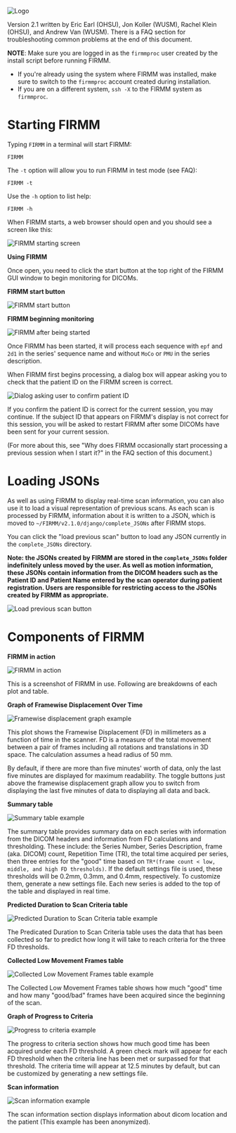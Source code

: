 ![Logo](img/FirmmLogo.png)

Version 2.1 written by Eric Earl (OHSU), Jon Koller (WUSM), Rachel Klein (OHSU), and Andrew Van (WUSM).  There is a FAQ section for troubleshooting common problems at the end of this document.

**NOTE**: Make sure you are logged in as the `firmmproc` user created by the install script before running FIRMM.

* If you're already using the system where FIRMM was installed, make sure to switch to the `firmmproc` account created during installation.
* If you are on a different system, `ssh -X` to the FIRMM system as `firmmproc`.

# Starting FIRMM

Typing `FIRMM` in a terminal will start FIRMM:

```
FIRMM
```

The `-t` option will allow you to run FIRMM in test mode (see FAQ):

```
FIRMM -t
```

Use the `-h` option to list help:

```
FIRMM -h
```

When FIRMM starts, a web browser should open and you should see a screen like this:

![FIRMM starting screen](img/FIRMM_start_screen.png)

<div class="page-break"></div>

**Using FIRMM**

Once open, you need to click the start button at the top right of the FIRMM GUI window to begin monitoring for DICOMs.

**FIRMM start button**

![FIRMM start button](img/FIRMM_start_button.png)

**FIRMM beginning monitoring**

![FIRMM after being started](img/FIRMM_started.png)

Once FIRMM has been started, it will process each sequence with `epf` and `2d1` in the series' sequence name and without `MoCo` or `PMU` in the series description.

<div class="page-break"></div>

When FIRMM first begins processing, a dialog box will appear asking you to check that the patient ID on the FIRMM screen is correct.

![Dialog asking user to confirm patient ID](img/popup.png)

If you confirm the patient ID is correct for the current session, you may continue. If the subject ID that appears on FIRMM's display is not correct for this session, you will be asked to restart FIRMM after some DICOMs have been sent for your current session.

(For more about this, see "Why does FIRMM occasionally start processing a previous session when I start it?" in the FAQ section of this document.)

# Loading JSONs

As well as using FIRMM to display real-time scan information, you can also use it to load a visual representation of previous scans. As each scan is processed by FIRMM, information about it is written to a JSON, which is moved to `~/FIRMM/v2.1.0/django/complete_JSONs` after FIRMM stops.

You can click the "load previous scan" button to load any JSON currently in the `complete_JSONs` directory.

**Note: the JSONs created by FIRMM are stored in the `complete_JSONs` folder indefinitely unless moved by the user. As well as motion information, these JSONs contain information from the DICOM headers such as the Patient ID and Patient Name entered by the scan operator during patient registration. Users are responsible for restricting access to the JSONs created by FIRMM as appropriate.**

![Load previous scan button](img/FIRMM_start_button.png)

<div class="page-break"></div>

# Components of FIRMM

**FIRMM in action**

![FIRMM in action](img/FIRMM_action_screen.png)

This is a screenshot of FIRMM in use.  Following are breakdowns of each plot and table.

<div class="page-break"></div>

**Graph of Framewise Displacement Over Time**

![Framewise displacement graph example](img/framewise_displacement.png)

This plot shows the Framewise Displacement (FD) in millimeters as a function of time in the scanner.  FD is a measure of the total movement between a pair of frames including all rotations and translations in 3D space.  The calculation assumes a head radius of 50 mm.

By default, if there are more than five minutes' worth of data, only the last five minutes are displayed for maximum readability. The toggle buttons just above the framewise displacement graph allow you to switch from displaying the last five minutes of data to displaying all data and back.

**Summary table**

![Summary table example](img/summary_table.png)

The summary table provides summary data on each series with information from the DICOM headers and information from FD calculations and thresholding.  These include: the Series Number, Series Description, frame (aka. DICOM) count, Repetition Time (TR), the total time acquired per series, then three entries for the "good" time based on `TR*(frame count < low, middle, and high FD thresholds)`. If the default settings file is used, these thresholds will be 0.2mm, 0.3mm, and 0.4mm, respectively. To customize them, generate a new settings file. Each new series is added to the top of the table and displayed in real time.

<div class="page-break"></div>

**Predicted Duration to Scan Criteria table**

![Predicted Duration to Scan Criteria table example](img/predicted_table.png)

The Predicated Duration to Scan Criteria table uses the data that has been collected so far to predict how long it will take to reach criteria for the three FD thresholds.

**Collected Low Movement Frames table**

![Collected Low Movement Frames table example](img/collected_low_movement_table.png)

The Collected Low Movement Frames table shows how much "good" time and how many "good/bad" frames have been acquired since the beginning of the scan.

**Graph of Progress to Criteria**

![Progress to criteria example](img/progress_to_criteria.png)

The progress to criteria section shows how much good time has been acquired under each FD threshold. A green check mark will appear for each FD threshold when the criteria line has been met or surpassed for that threshold. The criteria time will appear at 12.5 minutes by default, but can be customized by generating a new settings file.

**Scan information**

![Scan information example](img/scan_information.png)

The scan information section displays information about dicom location and the patient (This example has been anonymized).
